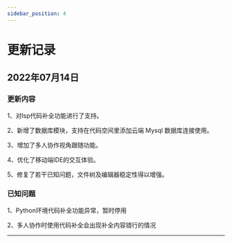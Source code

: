 ```yaml
---
sidebar_position: 4
---
```


# 更新记录

## 2022年07月14日 

### 更新内容

1、对lsp代码补全功能进行了支持。

2、新增了数据库模块，支持在代码空间里添加云端 Mysql 数据库连接使用。

3、增加了多人协作视角跟随功能。

4、优化了移动端IDE的交互体验。

5、修复了若干已知问题，文件树及编辑器稳定性得以增强。

### 已知问题

1、Python环境代码补全功能异常，暂时停用

2、多人协作时使用代码补全会出现补全内容错行的情况

---
